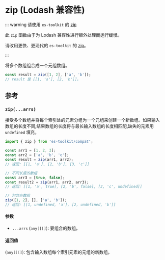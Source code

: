 # zip (Lodash 兼容性)

::: warning 请使用 `es-toolkit` 的 [zip](../../array/zip.md)

此 `zip` 函数由于为 Lodash 兼容性进行额外处理而运行缓慢。

请改用更快、更现代的 `es-toolkit` 的 [zip](../../array/zip.md)。

:::

将多个数组组合成一个元组数组。

```typescript
const result = zip([1, 2], ['a', 'b']);
// result 是 [[1, 'a'], [2, 'b']]。
```

## 参考

### `zip(...arrs)`

接受多个数组并将每个索引处的元素分组为一个元组来创建一个新数组。如果输入数组的长度不同,结果数组的长度将与最长输入数组的长度相匹配,缺失的元素用 `undefined` 填充。

```typescript
import { zip } from 'es-toolkit/compat';

const arr1 = [1, 2, 3];
const arr2 = ['a', 'b', 'c'];
const result = zip(arr1, arr2);
// 返回: [[1, 'a'], [2, 'b'], [3, 'c']]

// 不同长度的数组
const arr3 = [true, false];
const result2 = zip(arr1, arr2, arr3);
// 返回: [[1, 'a', true], [2, 'b', false], [3, 'c', undefined]]

// 包含空数组
zip([1, 2], [], ['a', 'b']);
// 返回: [[1, undefined, 'a'], [2, undefined, 'b']]
```

#### 参数

- `...arrs` (`any[][]`): 要组合的数组。

#### 返回值

(`any[][]`): 包含输入数组每个索引元素的元组的新数组。
